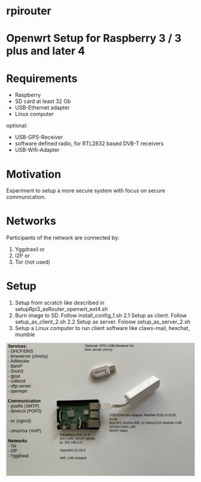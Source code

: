 # rpirouter

# Openwrt Setup for Raspberry 3 / 3 plus and later 4



# Requirements

- Raspberry 
- SD card at least 32 Gb
- USB-Ethernet adapter
- Linux computer

optional:
- USB-GPS-Receiver
- software defined radio, for RTL2832 based DVB-T receivers
- USB-Wifi-Adapter

# Motivation

Experiment to setup a more secure system with focus on secure communication.  

# Networks

Participants of the network are connected by:

1. Yggdrasil or
2. I2P or
3. Tor (not used)

# Setup

1.   Setup from scratch like described in setupRpi3_asRouter_openwrt_ext4.sh
2.   Burn image to SD. Follow install_config_1.sh
2.1  Setup as client. Follow setup_as_client_2.sh
2.2  Setup as server. Foloow setup_as_server_2.sh
3.   Setup a Linux computer to run client software like claws-mail, hexchat, mumble

![setup](https://github.com/marl2en/rpirouter/blob/main/raspberry_setup.png)
